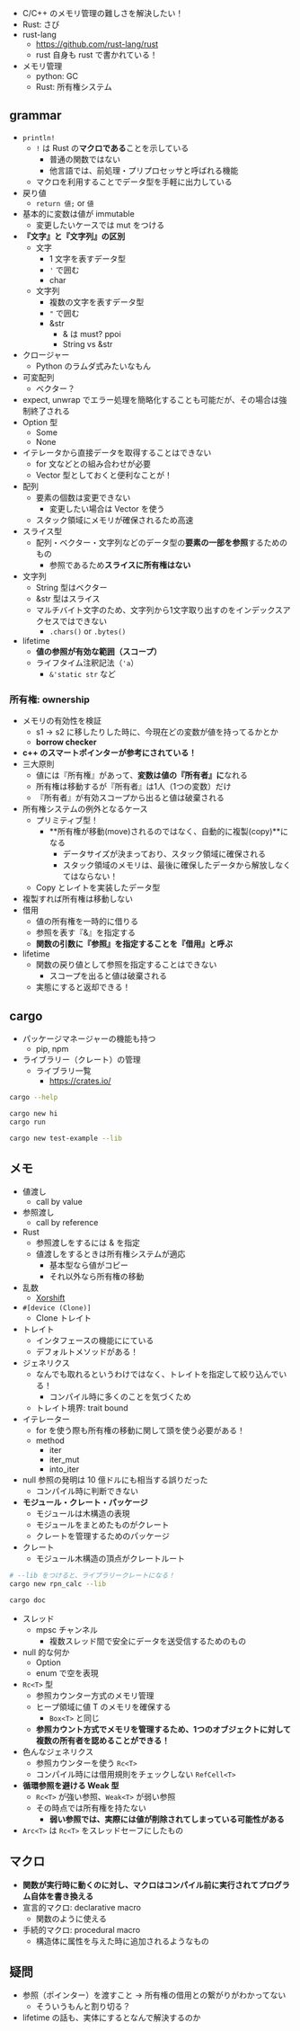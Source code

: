 - C/C++ のメモリ管理の難しさを解決したい！
- Rust: さび
- rust-lang
  - https://github.com/rust-lang/rust
  - rust 自身も rust で書かれている！
- メモリ管理
  - python: GC
  - Rust: 所有権システム

## grammar

- `println!`
  - `!` は Rust の**マクロである**ことを示している
    - 普通の関数ではない
    - 他言語では、前処理・プリプロセッサと呼ばれる機能
  - マクロを利用することでデータ型を手軽に出力している
- 戻り値
  - `return 値;` or `値`
- 基本的に変数は値が immutable
  - 変更したいケースでは mut をつける
- **『文字』と『文字列』の区別**
  - 文字
    - 1 文字を表すデータ型
    - `'` で囲む
    - char
  - 文字列
    - 複数の文字を表すデータ型
    - `"` で囲む
    - &str
      - & は must? ppoi
      - String vs &str
- クロージャー
  - Python のラムダ式みたいなもん
- 可変配列
  - ベクター？
- expect, unwrap でエラー処理を簡略化することも可能だが、その場合は強制終了される
- Option 型
  - Some
  - None
- イテレータから直接データを取得することはできない
  - for 文などとの組み合わせが必要
  - Vector 型としておくと便利なことが！
- 配列
  - 要素の個数は変更できない
    - 変更したい場合は Vector を使う
  - スタック領域にメモリが確保されるため高速
- スライス型
  - 配列・ベクター・文字列などのデータ型の**要素の一部を参照**するためのもの
    - 参照であるため**スライスに所有権はない**
- 文字列
  - String 型はベクター
  - &str 型はスライス
  - マルチバイト文字のため、文字列から1文字取り出すのをインデックスアクセスではできない
    - `.chars()` or `.bytes()`
- lifetime
  - **値の参照が有効な範囲（スコープ）**
  - ライフタイム注釈記法（`'a`）
    - `&'static str` など

### 所有権: ownership

- メモリの有効性を検証
  - s1 -> s2 に移したりした時に、今現在どの変数が値を持ってるかとか
  - **borrow checker**
- **c++ のスマートポインターが参考にされている！**
- 三大原則
  - 値には『所有権』があって、**変数は値の『所有者』に**なれる
  - 所有権は移動するが『所有者』は1人（1つの変数）だけ
  - 『所有者』が有効スコープから出ると値は破棄される
- 所有権システムの例外となるケース
  - プリミティブ型！
    - **所有権が移動(move)されるのではなく、自動的に複製(copy)**になる
      - データサイズが決まっており、スタック領域に確保される
      - スタック領域のメモリは、最後に確保したデータから解放しなくてはならない！
  - Copy とレイトを実装したデータ型
- 複製すれば所有権は移動しない
- 借用
  - 値の所有権を一時的に借りる
  - 参照を表す『&』を指定する
  - **関数の引数に『参照』を指定することを『借用』と呼ぶ**
- lifetime
  - 関数の戻り値として参照を指定することはできない
    - スコープを出ると値は破棄される
  - 実態にすると返却できる！

## cargo

- パッケージマネージャーの機能も持つ
  - pip, npm
- ライブラリー（クレート）の管理
  - ライブラリ一覧
    - https://crates.io/

``` sh
cargo --help

cargo new hi
cargo run

cargo new test-example --lib
```

## メモ

- 値渡し
  - call by value
- 参照渡し
  - call by reference
- Rust
  - 参照渡しをするには & を指定
  - 値渡しをするときは所有権システムが適応
    - 基本型なら値がコピー
    - それ以外なら所有権の移動
- 乱数
  - [Xorshift](https://ja.wikipedia.org/wiki/Xorshift)
- `#[device (Clone)]`
  - Clone トレイト
- トレイト
  - インタフェースの機能ににている
  - デフォルトメソッドがある！
- ジェネリクス
  - なんでも取れるというわけではなく、トレイトを指定して絞り込んでいる！
    - コンパイル時に多くのことを気づくため
  - トレイト境界: trait bound
- イテレーター
  - for を使う際も所有権の移動に関して頭を使う必要がある！
  - method
    - iter
    - iter_mut
    - into_iter
- null 参照の発明は 10 億ドルにも相当する誤りだった
  - コンパイル時に判断できない
- **モジュール・クレート・パッケージ**
  - モジュールは木構造の表現
  - モジュールをまとめたものがクレート
  - クレートを管理するためのパッケージ
- クレート
  - モジュール木構造の頂点がクレートルート

``` sh
# --lib をつけると、ライブラリークレートになる！
cargo new rpn_calc --lib

cargo doc
```

- スレッド
  - mpsc チャンネル
    - 複数スレッド間で安全にデータを送受信するためのもの
- null 的な何か
  - Option
  - enum で空を表現
- `Rc<T>` 型
  - 参照カウンター方式のメモリ管理
  - ヒープ領域に値 T のメモリを確保する
    - `Box<T>` と同じ
  - **参照カウント方式でメモリを管理するため、1つのオブジェクトに対して複数の所有者を認めることができる！**
- 色んなジェネリクス
  - 参照カウンターを使う `Rc<T>`
  - コンパイル時には借用規則をチェックしない `RefCell<T>`
- **循環参照を避ける Weak 型**
  - `Rc<T>` が強い参照、`Weak<T>` が弱い参照
  - その時点では所有権を持たない
    - **弱い参照では、実際には値が削除されてしまっている可能性がある**
- `Arc<T>` は `Rc<T>` をスレッドセーフにしたもの

## マクロ

- **関数が実行時に動くのに対し、マクロはコンパイル前に実行されてプログラム自体を書き換える**
- 宣言的マクロ: declarative macro
  - 関数のように使える
- 手続的マクロ: procedural macro
  - 構造体に属性を与えた時に追加されるようなもの

## 疑問

- 参照（ポインター）を渡すこと → 所有権の借用との繋がりがわかってない
  - そういうもんと割り切る？
- lifetime の話も、実体にするとなんで解決するのか

